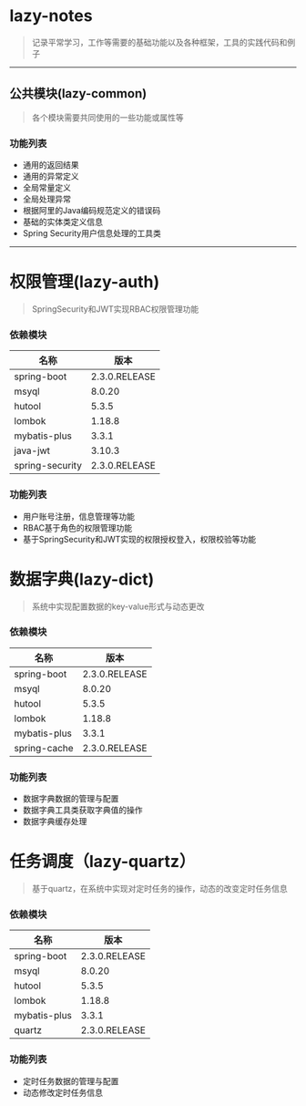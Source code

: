 # lazy-notes
> 记录平常学习，工作等需要的基础功能以及各种框架，工具的实践代码和例子
***

## 公共模块(lazy-common)

> 各个模块需要共同使用的一些功能或属性等

### 功能列表
- 通用的返回结果
- 通用的异常定义
- 全局常量定义
- 全局处理异常
- 根据阿里的Java编码规范定义的错误码
- 基础的实体类定义信息
- Spring Security用户信息处理的工具类

***

# 权限管理(lazy-auth)

> SpringSecurity和JWT实现RBAC权限管理功能


### 依赖模块

| 名称   | 版本                  |
| ------ | -------------------- |
| spring-boot  | 2.3.0.RELEASE  |
| msyql        | 8.0.20         |
| hutool       | 5.3.5          |
| lombok       | 1.18.8         |
| mybatis-plus | 3.3.1          |
| java-jwt     | 3.10.3          |
| spring-security | 2.3.0.RELEASE|

### 功能列表
- 用户账号注册，信息管理等功能
- RBAC基于角色的权限管理功能
- 基于SpringSecurity和JWT实现的权限授权登入，权限校验等功能

# 数据字典(lazy-dict)

> 系统中实现配置数据的key-value形式与动态更改

### 依赖模块

| 名称   | 版本                  |
| ------ | -------------------- |
| spring-boot  | 2.3.0.RELEASE  |
| msyql        | 8.0.20         |
| hutool       | 5.3.5          |
| lombok       | 1.18.8         |
| mybatis-plus | 3.3.1          |
| spring-cache | 2.3.0.RELEASE |

### 功能列表
- 数据字典数据的管理与配置
- 数据字典工具类获取字典值的操作
- 数据字典缓存处理

# 任务调度（lazy-quartz）

> 基于quartz，在系统中实现对定时任务的操作，动态的改变定时任务信息

### 依赖模块

| 名称   | 版本                  |
| ------ | -------------------- |
| spring-boot  | 2.3.0.RELEASE  |
| msyql        | 8.0.20         |
| hutool       | 5.3.5          |
| lombok       | 1.18.8         |
| mybatis-plus | 3.3.1          |
| quartz | 2.3.0.RELEASE |

### 功能列表
- 定时任务数据的管理与配置
- 动态修改定时任务信息

